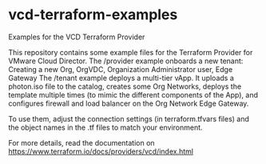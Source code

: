 # vcd-terraform-examples
Examples for the VCD Terraform Provider

This repository contains some example files for the Terraform Provider for VMware Cloud Director.
The /provider example onboards a new tenant: Creating a new Org, OrgVDC, Organization Administrator user, Edge Gateway
The /tenant example deploys a multi-tier vApp. It uploads a photon.iso file to the catalog, creates some Org Networks, 
deploys the template multiple times (to mimic the different components of the App), and configures firewall and load balancer
on the Org Network Edge Gateway.

To use them, adjust the connection settings (in terraform.tfvars files) and the object names in the .tf files to match your environment.

For more details, read the documentation on
https://www.terraform.io/docs/providers/vcd/index.html
